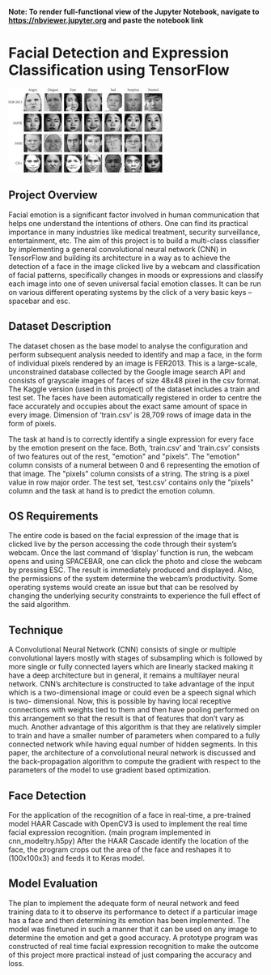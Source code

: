 <b> Note: To render full-functional view of the Jupyter Notebook, navigate to https://nbviewer.jupyter.org and paste the notebook link</b>

# Facial Detection and Expression Classification using TensorFlow
![Image](Sample_image.jpg)
## Project Overview
Facial emotion is a significant factor involved in human communication that helps one understand the intentions of others. One can find its practical importance in many industries like medical treatment, security surveillance, entertainment, etc. The aim of this project is to build a multi-class classifier by implementing a general convolutional neural network (CNN) in TensorFlow and building its architecture in a way as to achieve the detection of a face in the image clicked live by a webcam and classification of facial patterns, specifically changes in moods or expressions and classify each image into one of seven universal facial emotion classes. It can be run on various different operating systems by the click of a very basic keys – spacebar and esc.

## Dataset Description
The dataset chosen as the base model to analyse the configuration and perform subsequent analysis needed to identify and map a face, in the form of individual pixels rendered by an image is FER2013. This is a large-scale, unconstrained database collected by the Google image search API and consists of grayscale images of faces of size 48x48 pixel in the csv format. The Kaggle version (used in this project) of the dataset includes a train and test set. The faces have been automatically registered in order to centre the face accurately and occupies about the exact same amount of space in every image.
Dimension of ‘train.csv’ is 28,709 rows of image data in the form of pixels.


The task at hand is to correctly identify a single expression for every face by the emotion present on the face. Both, ‘train.csv’ and ‘train.csv’ consists of two features out of the rest, "emotion" and "pixels". The "emotion" column consists of a numeral between 0 and 6 representing the emotion of that image. The "pixels" column consists of a string. The string is a pixel value in row major order. The test set, ‘test.csv’ contains only the "pixels" column and the task at hand is to predict the emotion column.

## OS Requirements
The entire code is based on the facial expression of the image that is clicked live by the person accessing the code through their system’s webcam. Once the last command of ‘display’ function is run, the webcam opens and using SPACEBAR, one can click the photo and close the webcam by pressing ESC. The result is immediately produced and displayed. Also, the permissions of the system determine the webcam’s productivity. Some operating systems would create an issue but that can be resolved by changing the underlying security constraints to experience the full effect of the said algorithm.


## Technique
A Convolutional Neural Network (CNN) consists of single or multiple convolutional layers mostly with stages of subsampling which is followed by more single or fully connected layers which are linearly stacked making it have a deep architecture but in general, it remains a multilayer neural network. CNN’s architecture is constructed to take advantage of the input which is a two-dimensional image or could even be a speech signal which is two- dimensional. Now, this is possible by having local receptive connections with weights tied to them and then have pooling performed on this arrangement so that the result is that of features that don’t vary as much.
Another advantage of this algorithm is that they are relatively simpler to train and have a smaller number of parameters when compared to a fully connected network while having equal number of hidden segments. In this paper, the architecture of a convolutional neural network is discussed and the back-propagation algorithm to compute the gradient with respect to the parameters of the model to use gradient based optimization.

## Face Detection
For the application of the recognition of a face in real-time, a pre-trained model HAAR Cascade with OpenCV3 is used to implement the real time facial expression recognition. (main program implemented in cnn_modeltry.h5py) After the HAAR Cascade identify the location of the face, the program crops out the area of the face and reshapes it to (100x100x3) and feeds it to Keras model.

## Model Evaluation
The plan to implement the adequate form of neural network and feed training data to it to observe its performance to detect if a particular image has a face and then determining its emotion has been implemented. The model was finetuned in such a manner that it can be used on any image to determine the emotion and get a good accuracy. A prototype  program was constructed of real time facial expression recognition to make the outcome of this project more practical instead of just comparing the accuracy and loss.
